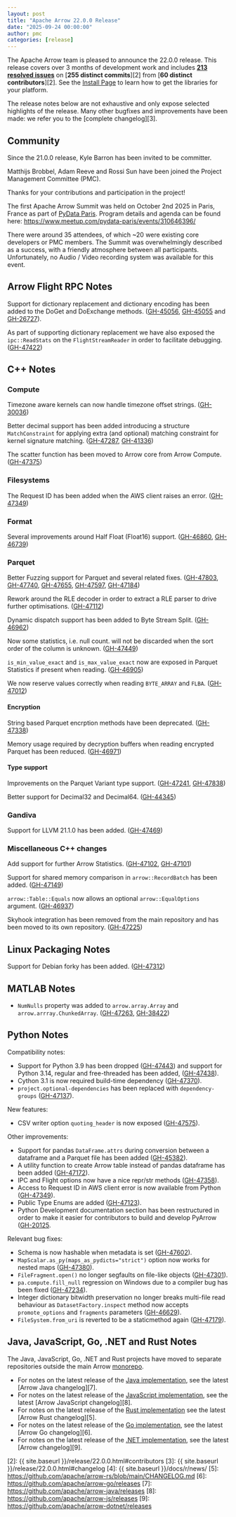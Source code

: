 ```yaml
---
layout: post
title: "Apache Arrow 22.0.0 Release"
date: "2025-09-24 00:00:00"
author: pmc
categories: [release]
---
```

<!--
{% comment %}
Licensed to the Apache Software Foundation (ASF) under one or more
contributor license agreements.  See the NOTICE file distributed with
this work for additional information regarding copyright ownership.
The ASF licenses this file to you under the Apache License, Version 2.0
(the "License"); you may not use this file except in compliance with
the License.  You may obtain a copy of the License at

http://www.apache.org/licenses/LICENSE-2.0

Unless required by applicable law or agreed to in writing, software
distributed under the License is distributed on an "AS IS" BASIS,
WITHOUT WARRANTIES OR CONDITIONS OF ANY KIND, either express or implied.
See the License for the specific language governing permissions and
limitations under the License.
{% endcomment %}
-->

The Apache Arrow team is pleased to announce the 22.0.0 release. This release
covers over 3 months of development work and includes [**213 resolved
issues**][1] on [**255 distinct commits**][2] from [**60 distinct
contributors**][2]. See the [Install Page](https://arrow.apache.org/install/) to
learn how to get the libraries for your platform.

The release notes below are not exhaustive and only expose selected highlights
of the release. Many other bugfixes and improvements have been made: we refer
you to the [complete changelog][3].

## Community

Since the 21.0.0 release, Kyle Barron has been invited to be committer.

Matthijs Brobbel, Adam Reeve and Rossi Sun have been joined the
Project Management Committee (PMC).

Thanks for your contributions and participation in the project!

The first Apache Arrow Summit was held on October 2nd 2025 in Paris, France
as part of [PyData Paris](https://pydata.org/paris2025).
Program details and agenda can be found here: https://www.meetup.com/pydata-paris/events/310646396/

There were around 35 attendees, of which ~20 were existing core developers or PMC members.
The Summit was overwhelmingly described as a success, with a friendly atmosphere between all participants.
Unfortunately, no Audio / Video recording system was available for this event.

## Arrow Flight RPC Notes

Support for dictionary replacement and dictionary encoding has been added to the DoGet and DoExchange methods. ([GH-45056](https://github.com/apache/arrow/issues/45056), [GH-45055](https://github.com/apache/arrow/issues/45055) and [GH-26727](https://github.com/apache/arrow/issues/26727)).

As part of supporting dictionary replacement we have also exposed the `ipc::ReadStats` on the `FlightStreamReader` in order to facilitate debugging. ([GH-47422](https://github.com/apache/arrow/issues/47422))

## C++ Notes

### Compute

Timezone aware kernels can now handle timezone offset strings. ([GH-30036](https://github.com/apache/arrow/issues/30036))

Better decimal support has been added introducing a structure `MatchConstraint` for applying extra (and optional) matching constraint for kernel signature matching. ([GH-47287](https://github.com/apache/arrow/issues/47287), [GH-41336](https://github.com/apache/arrow/issues/41336))

The scatter function has been moved to Arrow core from Arrow Compute. ([GH-47375](https://github.com/apache/arrow/issues/47375))

### Filesystems

The Request ID has been added when the AWS client raises an error. ([GH-47349](https://github.com/apache/arrow/issues/47349)) 

### Format

Several improvements around Half Float (Float16) support. ([GH-46860](https://github.com/apache/arrow/issues/46860), [GH-46739](https://github.com/apache/arrow/issues/46739))

### Parquet

Better Fuzzing support for Parquet and several related fixes. ([GH-47803](https://github.com/apache/arrow/issues/47803), [GH-47740](https://github.com/apache/arrow/issues/47740), [GH-47655](https://github.com/apache/arrow/issues/47655), [GH-47597](https://github.com/apache/arrow/issues/47597), [GH-47184](https://github.com/apache/arrow/issues/47184))

Rework around the RLE decoder in order to extract a RLE parser to drive further optimisations. ([GH-47112](https://github.com/apache/arrow/issues/47112))

Dynamic dispatch support has been added to Byte Stream Split. ([GH-46962](https://github.com/apache/arrow/issues/46962))

Now some statistics, i.e. null count. will not be discarded when the sort order of the column is unknown. ([GH-47449](https://github.com/apache/arrow/issues/47449))

`is_min_value_exact` and `is_max_value_exact` now are exposed in Parquet Statistics if present when reading. ([GH-46905](https://github.com/apache/arrow/issues/46905))

We now reserve values correctly when reading `BYTE_ARRAY` and `FLBA`. ([GH-47012](https://github.com/apache/arrow/issues/47012))

#### Encryption

String based Parquet encrption methods have been deprecated. ([GH-47338](https://github.com/apache/arrow/issues/47338))

Memory usage required by decryption buffers when reading encrypted Parquet has been reduced. ([GH-46971](https://github.com/apache/arrow/issues/46971))

#### Type support

Improvements on the Parquet Variant type support. ([GH-47241](https://github.com/apache/arrow/issues/47241), [GH-47838](https://github.com/apache/arrow/issues/47838))

Better support for Decimal32 and Decimal64. ([GH-44345](https://github.com/apache/arrow/issues/44345))

### Gandiva

Support for LLVM 21.1.0 has been added. ([GH-47469](https://github.com/apache/arrow/issues/47469))

### Miscellaneous C++ changes

Add support for further Arrow Statistics. ([GH-47102](https://github.com/apache/arrow/issues/47102), [GH-47101](https://github.com/apache/arrow/issues/47101))

Support for shared memory comparison in `arrow::RecordBatch` has been added. ([GH-47149](https://github.com/apache/arrow/pull/47149))

`arrow::Table::Equals` now allows an optional `arrow::EqualOptions` argument. ([GH-46937](https://github.com/apache/arrow/issues/46937))

Skyhook integration has been removed from the main repository and has been moved to its own repository. ([GH-47225](https://github.com/apache/arrow/issues/47225))

## Linux Packaging Notes

Support for Debian forky has been added. ([GH-47312](https://github.com/apache/arrow/issues/47312))

## MATLAB Notes

- `NumNulls` property was added to `arrow.array.Array` and `arrow.arrray.ChunkedArray`. ([GH-47263](https://github.com/apache/arrow/issues/47263), [GH-38422](https://github.com/apache/arrow/issues/38422))

## Python Notes

Compatibility notes:
- Support for Python 3.9 has been dropped ([GH-47443](https://github.com/apache/arrow/issues/47443)) and support for Python 3.14, regular and free-threaded has been added, ([GH-47438](https://github.com/apache/arrow/issues/47438)).
- Cython 3.1 is now required build-time dependency ([GH-47370](https://github.com/apache/arrow/issues/47370)).
- `project.optional-dependencies` has been replaced with `dependency-groups` ([GH-47137](https://github.com/apache/arrow/issues/47137)).

New features:
- CSV writer option `quoting_header` is now exposed ([GH-47575](https://github.com/apache/arrow/issues/47575)).

Other improvements:
- Support for pandas `DataFrame.attrs` during conversion between a dataframe and a Parquet file has been added ([GH-45382](https://github.com/apache/arrow/issues/45382)).
- A utility function to create Arrow table instead of pandas dataframe has been added ([GH-47172](https://github.com/apache/arrow/issues/47172)).
- IPC and Flight options now have a nice repr/str methods ([GH-47358](https://github.com/apache/arrow/issues/47358)).
- Access to Request ID in AWS client error is now available from Python ([GH-47349](https://github.com/apache/arrow/issues/47349)).
- Public Type Enums are added ([GH-47123](https://github.com/apache/arrow/issues/47123)).
- Python Development documentation section has been restructured in order to make it easier for contributors to build and develop PyArrow ([GH-20125](https://github.com/apache/arrow/issues/20125).

Relevant bug fixes:
- Schema is now hashable when metadata is set ([GH-47602](https://github.com/apache/arrow/issues/47602)).
- `MapScalar.as_py(maps_as_pydicts="strict")` option now works for nested maps ([GH-47380](https://github.com/apache/arrow/issues/47380)).
- `FileFragment.open()` no longer segfaults on file-like objects ([GH-47301](https://github.com/apache/arrow/issues/47301)).
- `pa.compute.fill_null` regression on Windows due to a compiler bug has been fixed ([GH-47234](https://github.com/apache/arrow/issues/47234)).
- Integer dictionary bitwidth preservation no longer breaks multi-file read behaviour as `DatasetFactory.inspect` method now accepts `promote_options` and `fragments` parameters ([GH-46629](https://github.com/apache/arrow/issues/46629)).
- `FileSystem.from_uri` is reverted to be a staticmethod again ([GH-47179](https://github.com/apache/arrow/issues/47179)).


## Java, JavaScript, Go, .NET and Rust Notes

The Java, JavaScript, Go, .NET and Rust projects have moved to separate
repositories outside the main Arrow [monorepo](https://github.com/apache/arrow).

- For notes on the latest release of the [Java
implementation](https://github.com/apache/arrow-java), see the latest [Arrow
Java changelog][7].
- For notes on the latest release of the [JavaScript
implementation](https://github.com/apache/arrow-js), see the latest [Arrow
JavaScript changelog][8].
- For notes on the latest release of the [Rust
  implementation](https://github.com/apache/arrow-rs) see the latest [Arrow Rust
  changelog][5].
- For notes on the latest release of the [Go
implementation](https://github.com/apache/arrow-go), see the latest [Arrow Go
changelog][6].
- For notes on the latest release of the [.NET
implementation](https://github.com/apache/arrow-dotnet), see the latest [Arrow 
changelog][9].

[1]: https://github.com/apache/arrow/milestone/70?closed=1
[2]: {{ site.baseurl }}/release/22.0.0.html#contributors
[3]: {{ site.baseurl }}/release/22.0.0.html#changelog
[4]: {{ site.baseurl }}/docs/r/news/
[5]: <https://github.com/apache/arrow-rs/blob/main/CHANGELOG.md>
[6]: <https://github.com/apache/arrow-go/releases>
[7]: <https://github.com/apache/arrow-java/releases>
[8]: <https://github.com/apache/arrow-js/releases>
[9]: <https://github.com/apache/arrow-dotnet/releases>
